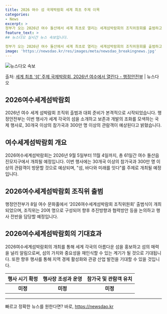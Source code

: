 ```yaml
---
title: 2026 여수 섬 국제박람회 세계 최초 주제 이목
categories:
- News
excerpt: >
정부가 오는 2026년 여수 돌산에서 세계 최초로 열리는 세계섬박람회의 조직위원회를 출범하고 본격적인 대회 …
feature_text: >
## 뉴스다오 실시간 뉴스 속보입니다.

정부가 오는 2026년 여수 돌산에서 세계 최초로 열리는 세계섬박람회의 조직위원회를 출범하고 본격적인 대회 …
image: 'https://newsdao.kr/res/images/meta/newsdao_breakingnews.jpg'
---
```


![뉴스다오 속보](https://newsdao.kr/res/images/meta/newsdao_breakingnews.jpg)

<p>출처: <a href="https://newsdao.kr/2754" rel="dofollow">세계 최초 ‘섬’ 주제 국제박람회, 2026년 여수에서 열린다 - 행정안전부</a> | 뉴스다오</p>

<h2 data-ke-size="size26">2026여수세계섬박람회</h2>
<p data-ke-size="size16">2026년 여수 세계 섬박람회 조직위 출범과 대회 준비가 본격적으로 시작되었습니다. 행정안전부는 이번 행사가 세계 각국의 섬을 소개하고 보존과 개발의 조화를 모색하는 국제 행사로, 30개국 이상의 참가국과 300만 명 이상의 관람객이 예상된다고 밝혔습니다.</p>

<h2 data-ke-size="size24">여수세계섬박람회 개요</h2>
<p data-ke-size="size16">2026여수세계섬박람회는 2026년 9월 5일부터 11월 4일까지, 총 61일간 여수 돌산읍 진모지구에서 개최될 예정입니다. 이번 행사에는 30개국 이상의 참가국과 300만 명 이상의 관람객이 방문할 것으로 예상되며, "섬, 바다와 미래를 잇다"를 주제로 개최될 예정입니다.</p>

<h2 data-ke-size="size24">2026여수세계섬박람회 조직위 출범</h2>
<p data-ke-size="size16">행정안전부가 8일 여수 문화홀에서 ‘2026여수세계섬박람회 조직위원회’ 출범식이 개최되었으며, 조직위는 20여 명으로 구성되어 향후 추진방향과 협력방안 등을 논의하고 행사 전반을 담당할 예정입니다.</p>

<h2 data-ke-size="size24">2026여수세계섬박람회의 기대효과</h2>
<p data-ke-size="size16">2026여수세계섬박람회의 개최를 통해 세계 각국의 아름다운 섬을 홍보하고 섬의 매력을 널리 알림으로써, 섬의 가치와 중요성을 재인식할 수 있는 계기가 될 것으로 기대됩니다. 또한 향후 행사를 통해 지역 경제 활성화와 관광 산업 발전을 기대할 수 있을 것입니다.</p>

<table>
	<thead>
		<tr>
			<th scope="col"><b>행사 시기 확정</b></th>
			<th scope="col"><b>행사장 조성과 운영</b></th>
			<th scope="col"><b>참가국 및 관람객 유치</b></th>
		</tr>
	</thead>
	<tbody>
		<tr>
			<td style="text-align: center; height: 17px;"><b>미정</b></td>
			<td style="text-align: center; height: 17px;"><b>미정</b></td>
			<td style="text-align: center; height: 17px;"><b>미정</b></td>
		</tr>
	</tbody>
</table>

<hr></hr> 

빠르고 정확한 뉴스를 원한다면? 바로, <a href="https://newsdao.kr" rel="dofollow">https://newsdao.kr</a>


    
